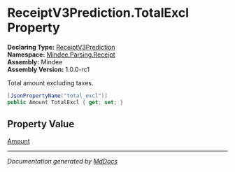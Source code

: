 ﻿<!--  
  <auto-generated>   
    The contents of this file were generated by a tool.  
    Changes to this file may be list if the file is regenerated  
  </auto-generated>   
-->

# ReceiptV3Prediction.TotalExcl Property

**Declaring Type:** [ReceiptV3Prediction](../index.md)  
**Namespace:** [Mindee.Parsing.Receipt](../../index.md)  
**Assembly:** Mindee  
**Assembly Version:** 1.0.0\-rc1

Total amount excluding taxes.

```csharp
[JsonPropertyName("total_excl")]
public Amount TotalExcl { get; set; }
```

## Property Value

[Amount](../../../Common/Amount/index.md)

___

*Documentation generated by [MdDocs](https://github.com/ap0llo/mddocs)*
